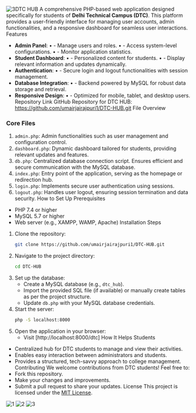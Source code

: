 ![3](https://github.com/user-attachments/assets/cc2e8dba-5968-4a56-ba91-5d0630252710)DTC HUB
A comprehensive PHP-based web application designed specifically for students of **Delhi Technical Campus (DTC)**. This platform provides a user-friendly interface for managing user accounts, admin functionalities, and a responsive dashboard for seamless user interactions.
Features
- **Admin Panel**:
•	  - Manage users and roles.
•	  - Access system-level configurations.
•	  - Monitor application statistics.
- **Student Dashboard**:
•	  - Personalized content for students.
•	  - Display relevant information and updates dynamically.
- **Authentication**:
•	  - Secure login and logout functionalities with session management.
- **Database Integration**:
•	  - Backend powered by MySQL for robust data storage and retrieval.
- **Responsive Design**:
•	  - Optimized for mobile, tablet, and desktop users.
Repository Link
GitHub Repository for DTC HUB: https://github.com/umairjairajpuri1/DTC-HUB.git
File Overview
### Core Files
1. `admin.php`: Admin functionalities such as user management and configuration control.
2. `dashboard.php`: Dynamic dashboard tailored for students, providing relevant updates and features.
3. `db.php`: Centralized database connection script. Ensures efficient and secure communication with the MySQL database.
4. `index.php`: Entry point of the application, serving as the homepage or redirection hub.
5. `login.php`: Implements secure user authentication using sessions.
6. `logout.php`: Handles user logout, ensuring session termination and data security.
How to Set Up
Prerequisites
- PHP 7.4 or higher
- MySQL 5.7 or higher
- Web server (e.g., XAMPP, WAMP, Apache)
Installation Steps
1. Clone the repository:
   ```bash
   git clone https://github.com/umairjairajpuri1/DTC-HUB.git
   ```
2. Navigate to the project directory:
   ```bash
   cd DTC-HUB
   ```
3. Set up the database:
   - Create a MySQL database (e.g., `dtc_hub`).
   - Import the provided SQL file (if available) or manually create tables as per the project structure.
   - Update `db.php` with your MySQL database credentials.
4. Start the server:
   ```bash
   php -S localhost:8000
   ```
5. Open the application in your browser:
   - Visit [http://localhost:8000/dtc]
How It Helps Students
- Centralized hub for DTC students to manage and view their activities.
- Enables easy interaction between administrators and students.
- Provides a structured, tech-savvy approach to college management.
Contributing
We welcome contributions from DTC students! Feel free to:
- Fork this repository.
- Make your changes and improvements.
- Submit a pull request to share your updates.
License
This project is licensed under the [MIT License](LICENSE).


![1](https://github.com/user-attachments/assets/223a447e-9e7d-4864-a4cf-4facca638d0d)
![2](https://github.com/user-attachments/assets/9ecc9813-9eb1-4056-9b84-ab7f24e38111)
![3](https://github.com/user-attachments/assets/efe8dae1-b55b-4a8f-85ea-581a4bac9217)



